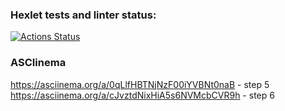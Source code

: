 ### Hexlet tests and linter status:
[![Actions Status](https://github.com/AnnRST/php-project-45/actions/workflows/hexlet-check.yml/badge.svg)](https://github.com/AnnRST/php-project-45/actions)

### ASCIinema
  https://asciinema.org/a/0qLlfHBTNjNzF00iYVBNt0naB - step 5
  https://asciinema.org/a/cJvztdNixHiA5s6NVMcbCVR9h - step 6